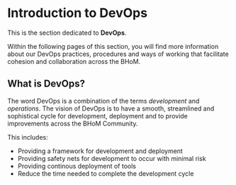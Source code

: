 # Introduction to DevOps

This is the section dedicated to **DevOps**. 

Within the following pages of this section, you will find more information about our DevOps practices, procedures and ways of working that facilitate cohesion and collaboration across the BHoM. 

## What is DevOps?

The word DevOps is a combination of the terms *development* and *operations*. The vision of DevOps is to have a smooth, streamlined and sophistical cycle for development, deployment and to provide improvements across the BHoM Community. 

This includes:

- Providing a framework for development and deployment
- Providing safety nets for development to occur with minimal risk
- Providing continous deployment of tools
- Reduce the time needed to complete the development cycle